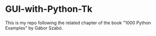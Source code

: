 # GUI-with-Python-Tk
This is my repo following the related chapter of the book "1000 Python Examples" by Gábor Szabó.
